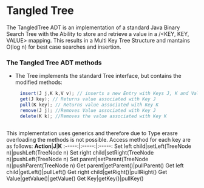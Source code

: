# Tangled Tree

The TangledTree ADT is an implementation of a standard Java Binary Search Tree with the Ability to store and retrieve a value in a /<KEY, KEY, VALUE> mapping.
This results in a Multi Key Tree Structure and mantains O(log n) for best case searches and insertion.


### The Tangled Tree ADT methods
- The Tree implements the standard Tree interface, but contains the modified methods:

```Java
     insert(J j,K k,V v); // inserts a new Entry with Keys J, K and Value V
     get(J key); // Returns value associated with Key J
     pull(K key); // Returns value associated with Key K
     remove(J j); //Removes Value associated with Key J
     delete(K k); //Removes the value associated with Key K
     
```
     
 This implementation uses generics and therefore due to Type erasre overloading the methods is not possible.
 Access method for each key are as follows:
**Action**|**J**|**K**
:-----:|:-----:|:-----:
Set left child|setLeft(TreeNode n)|pushLeft(TreeNode n)
Set right child|setRight(TreeNode n)|pushLeft(TreeNode n)
Set parent|setParent(TreeNode n)|pushParent(TreeNode n)
Get parent|getParent()|pullParent()
Get left child|getLeft()|pullLeft()
Get right child|getRight()|pullRight()
Get Value|getValue()|getValue()
Get Key|getKey()|pullKey()
